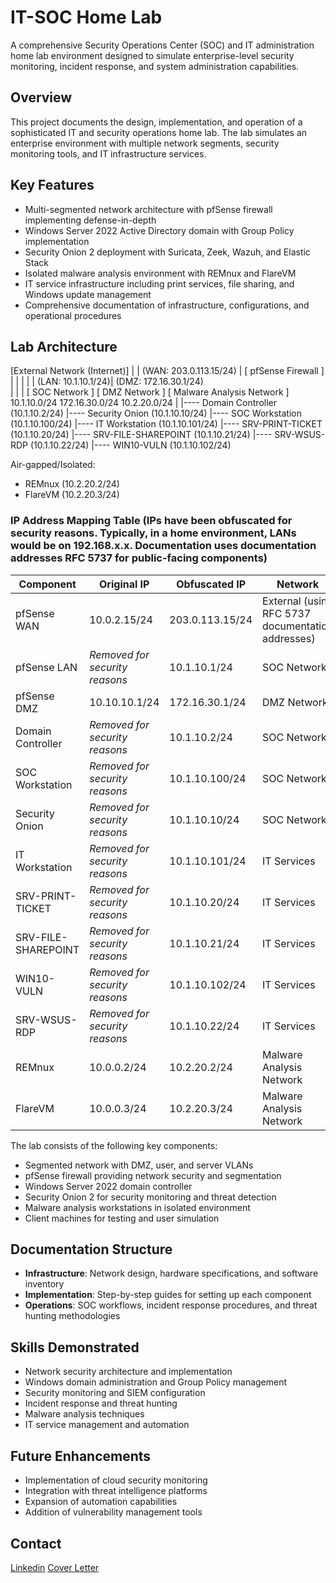# IT-SOC Home Lab

A comprehensive Security Operations Center (SOC) and IT administration home lab environment designed to simulate enterprise-level security monitoring, incident response, and system administration capabilities.

## Overview

This project documents the design, implementation, and operation of a sophisticated IT and security operations home lab. The lab simulates an enterprise environment with multiple network segments, security monitoring tools, and IT infrastructure services.

## Key Features

- Multi-segmented network architecture with pfSense firewall implementing defense-in-depth
- Windows Server 2022 Active Directory domain with Group Policy implementation
- Security Onion 2 deployment with Suricata, Zeek, Wazuh, and Elastic Stack
- Isolated malware analysis environment with REMnux and FlareVM
- IT service infrastructure including print services, file sharing, and Windows update management
- Comprehensive documentation of infrastructure, configurations, and operational procedures

## Lab Architecture

[External Network (Internet)]
|
| (WAN: 203.0.113.15/24)
|
[ pfSense Firewall ]
|
| | |
| (LAN: 10.1.10.1/24)| (DMZ: 172.16.30.1/24)  
| | |
[ SOC Network ] [ DMZ Network ] [ Malware Analysis Network ]
10.1.10.0/24 172.16.30.0/24 10.2.20.0/24
|
|---- Domain Controller (10.1.10.2/24)
|---- Security Onion (10.1.10.10/24)
|---- SOC Workstation (10.1.10.100/24)
|---- IT Workstation (10.1.10.101/24)
|---- SRV-PRINT-TICKET (10.1.10.20/24)
|---- SRV-FILE-SHAREPOINT (10.1.10.21/24)
|---- SRV-WSUS-RDP (10.1.10.22/24)
|---- WIN10-VULN (10.1.10.102/24)

Air-gapped/Isolated:

- REMnux (10.2.20.2/24)
- FlareVM (10.2.20.3/24)

### IP Address Mapping Table (IPs have been obfuscated for security reasons. Typically, in a home environment, LANs would be on 192.168.x.x. Documentation uses documentation addresses RFC 5737 for public-facing components)

| Component           | Original IP                    | Obfuscated IP   | Network                                           |
| ------------------- | ------------------------------ | --------------- | ------------------------------------------------- |
| pfSense WAN         | 10.0.2.15/24                   | 203.0.113.15/24 | External (using RFC 5737 documentation addresses) |
| pfSense LAN         | _Removed for security reasons_ | 10.1.10.1/24    | SOC Network                                       |
| pfSense DMZ         | 10.10.10.1/24                  | 172.16.30.1/24  | DMZ Network                                       |
| Domain Controller   | _Removed for security reasons_ | 10.1.10.2/24    | SOC Network                                       |
| SOC Workstation     | _Removed for security reasons_ | 10.1.10.100/24  | SOC Network                                       |
| Security Onion      | _Removed for security reasons_ | 10.1.10.10/24   | SOC Network                                       |
| IT Workstation      | _Removed for security reasons_ | 10.1.10.101/24  | IT Services                                       |
| SRV-PRINT-TICKET    | _Removed for security reasons_ | 10.1.10.20/24   | IT Services                                       |
| SRV-FILE-SHAREPOINT | _Removed for security reasons_ | 10.1.10.21/24   | IT Services                                       |
| WIN10-VULN          | _Removed for security reasons_ | 10.1.10.102/24  | IT Services                                       |
| SRV-WSUS-RDP        | _Removed for security reasons_ | 10.1.10.22/24   | IT Services                                       |
| REMnux              | 10.0.0.2/24                    | 10.2.20.2/24    | Malware Analysis Network                          |
| FlareVM             | 10.0.0.3/24                    | 10.2.20.3/24    | Malware Analysis Network                          |

The lab consists of the following key components:

- Segmented network with DMZ, user, and server VLANs
- pfSense firewall providing network security and segmentation
- Windows Server 2022 domain controller
- Security Onion 2 for security monitoring and threat detection
- Malware analysis workstations in isolated environment
- Client machines for testing and user simulation

## Documentation Structure

- **Infrastructure**: Network design, hardware specifications, and software inventory
- **Implementation**: Step-by-step guides for setting up each component
- **Operations**: SOC workflows, incident response procedures, and threat hunting methodologies

## Skills Demonstrated

- Network security architecture and implementation
- Windows domain administration and Group Policy management
- Security monitoring and SIEM configuration
- Incident response and threat hunting
- Malware analysis techniques
- IT service management and automation

## Future Enhancements

- Implementation of cloud security monitoring
- Integration with threat intelligence platforms
- Expansion of automation capabilities
- Addition of vulnerability management tools

## Contact

[Linkedin](https://www.linkedin.com/in/aj-in-cs/)
[Cover Letter](swe-cover-letter.vercel.app)
